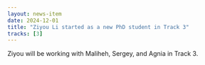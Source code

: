 ```yaml
---
layout: news-item
date: 2024-12-01
title: "Ziyou Li started as a new PhD student in Track 3"
tracks: [3]
---
```


Ziyou will be working with Maliheh, Sergey, and Agnia in Track 3.
